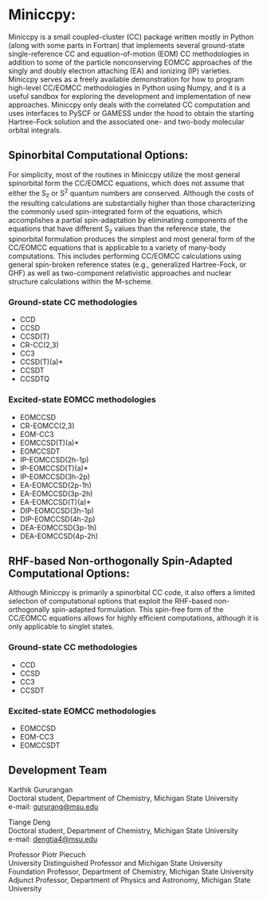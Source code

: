 # Miniccpy:

Miniccpy is a small coupled-cluster (CC) package written mostly in Python (along with some parts in Fortran) that implements
several ground-state single-reference CC and equation-of-motion (EOM) CC methodologies in addition
to some of the particle nonconserving EOMCC approaches of the singly and doubly electron attaching (EA)
and ionizing (IP) varieties. Miniccpy serves as a freely available demonstration for how to program high-level CC/EOMCC 
methodologies in Python using Numpy, and it is a useful sandbox for exploring the development and implementation
of new approaches. Miniccpy only deals with the correlated CC computation and uses interfaces to PySCF or GAMESS under the hood
to obtain the starting Hartree-Fock solution and the associated one- and two-body molecular orbital integrals.

## Spinorbital Computational Options:
For simplicity, most of the routines in Miniccpy utilize the most general
spinorbital form the CC/EOMCC equations, which does not assume that either the S<sub>z</sub> or S<sup>2</sup>
quantum numbers are conserved. Although the costs of the resulting calculations are substantially higher than those characterizing
the commonly used spin-integrated form of the equations, which accomplishes a partial spin-adaptation by eliminating
components of the equations that have different S<sub>z</sub> values than the reference state, the spinorbital formulation 
produces the simplest and most general form of the CC/EOMCC equations that is applicable to a variety of many-body computations. 
This includes performing CC/EOMCC calculations using general spin-broken reference states (e.g., generalized Hartree-Fock, or GHF)
as well as two-component relativistic approaches and nuclear structure calculations within the M-scheme. 

### Ground-state CC methodologies
- CCD
- CCSD
- CCSD(T)
- CR-CC(2,3)
- CC3
- CCSD(T)(a)*
- CCSDT
- CCSDTQ
### Excited-state EOMCC methodologies 
- EOMCCSD
- CR-EOMCC(2,3)
- EOM-CC3
- EOMCCSD(T)(a)*
- EOMCCSDT
- IP-EOMCCSD(2h-1p)
- IP-EOMCCSD(T)(a)*
- IP-EOMCCSD(3h-2p)
- EA-EOMCCSD(2p-1h)
- EA-EOMCCSD(3p-2h)
- EA-EOMCCSD(T)(a)*
- DIP-EOMCCSD(3h-1p)
- DIP-EOMCCSD(4h-2p)
- DEA-EOMCCSD(3p-1h)
- DEA-EOMCCSD(4p-2h)

## RHF-based Non-orthogonally Spin-Adapted Computational Options:
Although Miniccpy is primarily a spinorbital CC code, it also offers a limited selection of computational options
that exploit the RHF-based non-orthogonally spin-adapted formulation. This spin-free form of the CC/EOMCC equations
allows for highly efficient computations, although it is only applicable to singlet states.

### Ground-state CC methodologies
- CCD
- CCSD
- CC3
- CCSDT
### Excited-state EOMCC methodologies 
- EOMCCSD
- EOM-CC3
- EOMCCSDT

</p>

## Development Team

Karthik Gururangan  
Doctoral student, Department of Chemistry, Michigan State University  
e-mail: gururang@msu.edu  

Tiange Deng  
Doctoral student, Department of Chemistry, Michigan State University  
e-mail: dengtia4@msu.edu  

Professor Piotr Piecuch  
University Distinguished Professor and Michigan State University Foundation Professor, Department of Chemistry, Michigan State University  
Adjunct Professor, Department of Physics and Astronomy, Michigan State University

<p align="justify">
